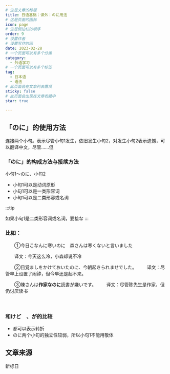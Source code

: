 ```yaml
---
# 这是文章的标题
title: 日语基础：课外：のに用法
# 这是页面的图标
icon: page
# 这是侧边栏的顺序
order: 9
# 设置作者
# 设置写作时间
date: 2023-02-28
# 一个页面可以有多个分类
category:
  - 外语学习
# 一个页面可以有多个标签
tag:
  - 日本语
  - 语法
# 此页面会在文章列表置顶
sticky: false
# 此页面会出现在文章收藏中
star: true

---
```





## 「のに」的使用方法

连接两个小句。表示尽管小句1发生，依旧发生小句2，对发生小句2表示遗憾，可以翻译中文，尽管……但

### 「のに」的构成方法与接续方法

小句1～のに、小句2

- 小句1可以是动词原形
- 小句1可以是一类形容词
- 小句1可以是二类形容或名词

:::tip 

如果小句1是二类形容词或名词，要接な
:::

### 比如：

　　①今日こなんに寒いのに　森さんは寒くないと言いました

　　译文：今天这么冷，小森却说不冷
　　

　　②目覚ましをかけておいたのに、今朝起きられませでした。
　　译文：尽管早上设置了闹钟，但今早还是起不来。

　　③陳さんは**作家なのに**読書が嫌いです。
　　译文：尽管陈先生是作家，但仍讨厌读书

　　

### 和けど　、が的比较

- 都可以表示转折
- のに两个小句的独立性较弱，所以小句1不能用敬体



 
 ## 文章来源
 新标日


　　
